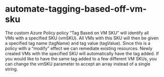 # automate-tagging-based-off-vm-sku
The custom Azure Policy policy “Tag Based on VM SKU” will identify all VMs with a specified SKU (vmSKU). All VMs with this SKU will then be given a specified tag name (tagName) and tag value (tagValue). Since this is a policy with a “modify” effect we can remediate existing resources. Newly created VMs with the specified SKU will automatically have the tag added. If you would like to have the same tag added to a few different VM SKUs, you can change the vmSKU parameter to accept an array instead of a single string.
